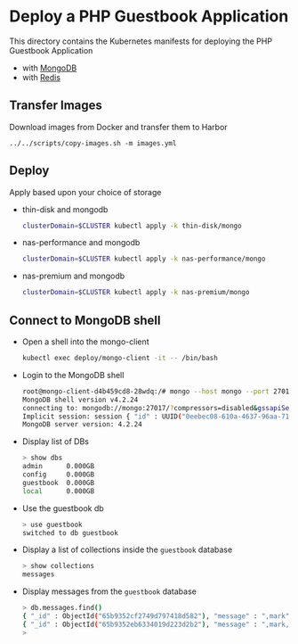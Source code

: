 # Deploy a PHP Guestbook Application

This directory contains the Kubernetes manifests for deploying the PHP Guestbook Application

* with [MongoDB](https://docs.vmware.com/en/VMware-Cloud-Foundation/services/vcf-developer-ready-infrastructure-v1/GUID-6F184EC5-AFC1-4D0A-A5D5-1E31EE938438.html?hWord=N4IghgNiBcIOYFcCmBnALgIwPZYNYgF8g)
* with [Redis](https://docs.vmware.com/en/VMware-vSphere/7.0/vmware-vsphere-with-tanzu/GUID-A19F6480-40DC-4343-A5A9-A5D3BFC0742E.html)

## Transfer Images

Download images from Docker and transfer them to Harbor

```console
../../scripts/copy-images.sh -m images.yml
```

## Deploy

Apply based upon your choice of storage

* thin-disk and mongodb

  ```sh
  clusterDomain=$CLUSTER kubectl apply -k thin-disk/mongo
  ```

* nas-performance and mongodb

  ```sh
  clusterDomain=$CLUSTER kubectl apply -k nas-performance/mongo
  ```

* nas-premium and mongodb

  ```sh
  clusterDomain=$CLUSTER kubectl apply -k nas-premium/mongo
  ```

## Connect to MongoDB shell

* Open a shell into the mongo-client

  ```sh
  kubectl exec deploy/mongo-client -it -- /bin/bash
  ```

* Login to the MongoDB shell

  ```sh
  root@mongo-client-d4b459cd8-28wdq:/# mongo --host mongo --port 27017
  MongoDB shell version v4.2.24
  connecting to: mongodb://mongo:27017/?compressors=disabled&gssapiServiceName=mongodb
  Implicit session: session { "id" : UUID("0eebec08-610a-4637-96aa-7126bf80b33b") }
  MongoDB server version: 4.2.24
  ```

* Display list of DBs

  ```sh
  > show dbs
  admin      0.000GB
  config     0.000GB
  guestbook  0.000GB
  local      0.000GB
  ```

* Use the guestbook db

  ```sh
  > use guestbook
  switched to db guestbook
  ```

* Display a list of collections inside the `guestbook` database

  ```sh
  > show collections
  messages
  ```

* Display messages from the `guestbook` database

  ```sh
  > db.messages.find()
  { "_id" : ObjectId("65b9352cf2749d797418d582"), "message" : ",mark" }
  { "_id" : ObjectId("65b9352eb6334019d223d2b2"), "message" : ",mark,ron" }
  > 
  ```
